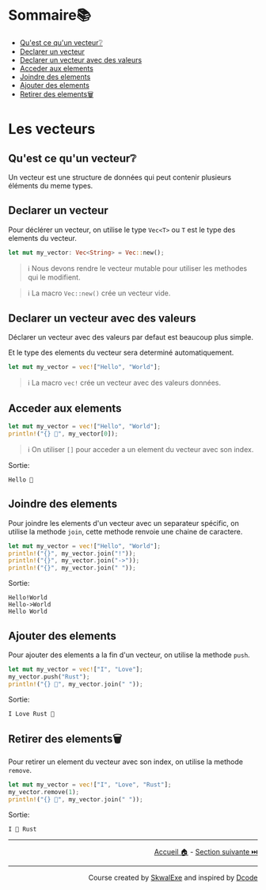 # Sommaire📚

- [Qu'est ce qu'un vecteur❔](#quest-ce-quun-vecteur)
- [Declarer un vecteur](#declarer-un-vecteur)
- [Declarer un vecteur avec des valeurs](#declarer-un-vecteur-avec-des-valeurs)
- [Acceder aux elements](#acceder-aux-elements)
- [Joindre des elements](#joindre-des-elements)
- [Ajouter des elements](#ajouter-des-elements)
- [Retirer des elements🗑](#retirer-des-elements)

# Les vecteurs

## Qu'est ce qu'un vecteur❔

Un vecteur est une structure de données qui peut contenir plusieurs éléments du meme types.

## Declarer un vecteur

Pour déclérer un vecteur, on utilise le type `Vec<T>` ou `T` est le type des elements du vecteur.

```rust
let mut my_vector: Vec<String> = Vec::new();
```

> ℹ️ Nous devons rendre le vecteur mutable pour utiliser les methodes qui le modifient.

> ℹ️ La macro `Vec::new()` crée un vecteur vide.

## Declarer un vecteur avec des valeurs

Déclarer un vecteur avec des valeurs par defaut est beaucoup plus simple.

Et le type des elements du vecteur sera determiné automatiquement.

```rust
let mut my_vector = vec!["Hello", "World"]; 
```

> ℹ️ La macro `vec!` crée un vecteur avec des valeurs données.

## Acceder aux elements

```rust
let mut my_vector = vec!["Hello", "World"];
println!("{} 👋", my_vector[0]);
```

> ℹ️ On utiliser `[]` pour acceder a un element du vecteur avec son index.

Sortie:

```
Hello 👋
```

## Joindre des elements

Pour joindre les elements d'un vecteur avec un separateur spécific, on utilise la methode `join`, cette methode renvoie une chaine de caractere.

```rust
let mut my_vector = vec!["Hello", "World"];
println!("{}", my_vector.join("!"));
println!("{}", my_vector.join("->"));
println!("{}", my_vector.join(" "));
```

Sortie:

```
Hello!World
Hello->World
Hello World
```

## Ajouter des elements

Pour ajouter des elements a la fin d'un vecteur, on utilise la methode `push`.

```rust 
let mut my_vector = vec!["I", "Love"];
my_vector.push("Rust");
println!("{} 💖", my_vector.join(" "));
```

Sortie:

```
I Love Rust 💖
```

## Retirer des elements🗑

Pour retirer un element du vecteur avec son index, on utilise la methode `remove`.

```rust
let mut my_vector = vec!["I", "Love", "Rust"];
my_vector.remove(1);
println!("{} 💖", my_vector.join(" "));
```

Sortie:

```
I 💖 Rust
```

---

<p align="right"><a href="https://skwalexe.github.io/apprendre-rust/">Accueil 🏠</a> - <a href="../lire-un-fichier">Section suivante ⏭️</a></p>

---

<p align="right">Course created by <a href="https://github.com/SkwalExe/" target="_blank">SkwalExe</a> and inspired by <a href="https://www.youtube.com/watch?v=vOMJlQ5B-M0&list=PLVvjrrRCBy2JSHf9tGxGKJ-bYAN_uDCUL" target="_blank">Dcode</a></p>

